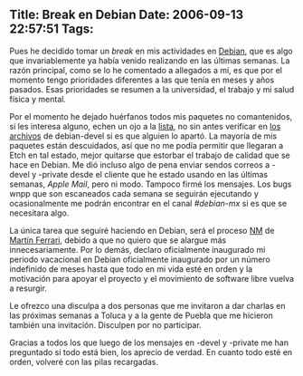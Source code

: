 Title: Break en Debian
Date: 2006-09-13 22:57:51
Tags: 
---
<p>Pues he decidido tomar un <em>break</em> en mis actividades en <a target="_blank" href="http://www.debian.org">Debian</a>, que es algo que invariablemente ya había venido realizando en las últimas semanas. La razón principal, como se lo he comentado a allegados a mí, es que por el momento tengo prioridades diferentes a las que tenía en meses y años pasados. Esas prioridades se resumen a la universidad, el trabajo y mi salud física y mental.</p>

<p>Por el momento he dejado huérfanos todos mis paquetes no comantenidos, si les interesa alguno, echen un ojo a la <a target="_blank" href="http://qa.debian.org/developer.php?login=damog&amp;comaint=no">lista</a>, no sin antes verificar en <a target="_blank" href="http://lists.debian.org/debian-devel/2006/09/msg00330.html">los archivos</a> de debian-devel si es que alguien lo apartó. La mayoría de mis paquetes están descuidados, así que no me podía permitir que llegaran a Etch en tal estado, mejor quitarse que estorbar el trabajo de calidad que se hace en Debian. Me dió incluso algo de pena enviar sendos correos a -devel y -private desde el cliente que he estado usando en las últimas semanas, <em>Apple Mail</em>, pero ni modo. Tampoco firmé los mensajes. Los bugs wnpp que son escaneados cada semana se seguirán ejecutando y ocasionalmente me podrán encontrar en el canal <em>#debian-mx</em> si es que se necesitara algo.</p>

<p>La única tarea que seguiré haciendo en Debian, será el proceso <a target="_blank" href="http://nm.debian.org">NM</a> de <a target="_blank" href="https://nm.debian.org/nmstatus.php?email=martin.ferrari%40gmail.com">Martín Ferrari</a>, debido a que no quiero que se alargue más innecesariamente. Por lo demás, declaro oficialmente inaugurado mi periodo vacacional en Debian oficialmente inaugurado por un número indefinido de meses hasta que todo en mi vida esté en orden y la motivación para apoyar el proyecto y el movimiento de software libre vuelva a resurgir.</p>

<p>Le ofrezco una disculpa a dos personas que me invitaron a dar charlas en las próximas semanas a Toluca y a la gente de Puebla que me hicieron también una invitación. Disculpen por no participar.</p>

<p>Gracias a todos los que luego de los mensajes en -devel y -private me han preguntado si todo está bien, los aprecio de verdad. En cuanto todo esté en orden, volveré con las pilas recargadas.</p>

